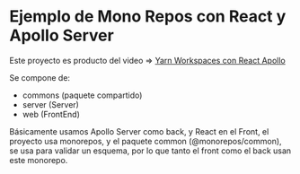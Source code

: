 # Ejemplo de Mono Repos con React y Apollo Server

Este proyecto es producto del video => [Yarn Workspaces con React Apollo](https://www.youtube.com/watch?v=G8KXFWftCg0)

Se compone de:

- commons (paquete compartido)
- server (Server)
- web (FrontEnd)

Básicamente usamos Apollo Server como back, y React en el Front,
el proyecto usa monorepos, y el paquete common (@monorepos/common), se usa para validar un esquema, por lo que tanto el front como el back
usan este monorepo.
